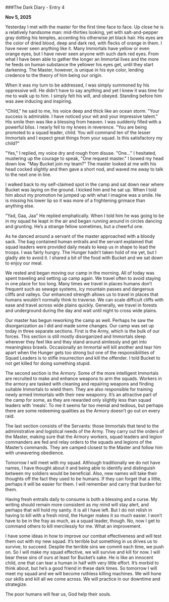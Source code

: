 ###The Dark Diary - Entry 4

**Nov 5, 2025**

Yesterday I met with the master for the first time face to face.  Up close he is a relatively handsome man: mid-thirties looking, yet with salt-and-pepper gray dotting his temples, accenting his otherwise jet black hair.  His eyes are the color of dried blood, deep and dark red, with flecks of orange in them.  I have never seen anything like it.  Many Immortals have yellow or even orange eyes, but I have never seen anyone with such dark red eyes.  From what I have been able to gather the longer an Immortal lives and the more he feeds on human substance the yellower his eyes get, until they start darkening.  The Master, however, is unique in his eye color, lending credence to the theory of him being our origin.

When it was my turn to be addressed, I was simply summoned by his oppressive will.  He didn’t have to say anything and yet I knew it was time for me to walk up to him.  I simply felt his will, and obeyed.  Standing before him was awe inducing and inspiring.

"Child," he said to me, his voice deep and thick like an ocean storm.  "Your success is admirable.  I have noticed your wit and your impressive talent."  His smile then was like a blessing from heaven.  I was suddenly filled with a powerful bliss.  I nearly fell to my knees in reverence.  "You are being promoted to a squad leader, child.  You will command ten of the lesser Immortals and I expect great things from your squad.  Is this satisfactory my child?"

"Yes,"  I replied, my voice dry and rough from disuse.  "One..." I hesitated, mustering up the courage to speak, "One request master."  I bowed my head down low.  "May Bucket join my team?"  The master looked at me with his head cocked slightly and then gave a short nod, and waved me away to talk to the next one in line.

I walked back to my self-claimed spot in the camp and sat down near where Bucket was laying on the ground.  I kicked him and he sat up.  When I told him about my promotion he jumped up with what I imagine was a smile.  He is missing his lower lip so it was more of a frightening grimace than anything else.

"Yad, Gaa, Jaa"  He replied emphatically.  When I told him he was going to be in my squad he leapt in the air and began running around in circles dancing and grunting.  He’s a strange fellow sometimes, but a cheerful one.

As he danced around a servant of the master approached with a bloody sack.  The bag contained human entrails and the servant explained that squad leaders were provided daily meals to keep us in shape to lead the troops.  I was fairly hungry.  The Hunger hadn’t taken hold of me yet, but I gladly ate to avoid it.  I shared a bit of the food with Bucket and we sat down to enjoy our meal.

We rested and began moving our camp in the morning.  All of today was spent traveling and setting up camp again.  We travel often to avoid staying in one place for too long.  Many times we travel in places humans don’t frequent such as sewage systems, icy mountain passes and dangerous cliffs and valleys.  Our enhanced strength allows us to travel in places that humans wouldn’t normally think to traverse.  We can scale difficult cliffs with ease and travel across wide plains quickly.  Generally, we travel in forests and underground during the day and wait until night to cross wide plains.

Our master has begun reworking the camp as well.  Perhaps he saw the disorganization as I did and made some changes.  Our camp was set up today in three separate sections.  First is the Army, which is the bulk of our forces.  This section is still mostly disorganized and Immortals sleep wherever they feel like and they stand around aimlessly and get into meaningless brawls.  Occasionally an Immortal will kill another and tear him apart when the Hunger gets too strong but one of the responsibilities of Squad Leaders is to stifle insurrection and kill the offender.  I told Bucket to not get killed for doing something stupid.

The second section is the Armory.  Some of the more intelligent Immortals are recruited to make and enhance weapons to arm the squads.  Workers in the armory are tasked with cleaning and repairing weapons and finding suitable Immortals to wield them.  They are also responsible for training newly armed Immortals with their new weaponry.  It’s an attractive part of the camp for some, as they are rewarded only slightly less than squad leaders with ‘meals’.  To me it seems far too menial and tedious, but perhaps there are some redeeming qualities as the Armory doesn’t go out on every raid.

The last section consists of the Servants: those Immortals that tend to the administrative and logistical needs of the Army.  They carry out the orders of the Master, making sure that the Armory workers, squad leaders and legion commanders are fed and relay orders to the squads and legions of the Master’s commands.  They are camped closest to the Master and follow him with unwavering obedience.

Tomorrow I will meet with my squad.  Although traditionally we do not have names, I have thought about it and being able to identify and distinguish between my soldiers would be beneficial.  Also, new names will take their thoughts off the fact they used to be humans.  If they can forget that a little, perhaps it will be easier for them.  I will remember and carry that burden for them.

Having fresh entrails daily to consume is both a blessing and a curse.  My writing should remain more consistent as my mind will stay alert, and perhaps that will hold my sanity.  It is all I have left.  But I do not relish in having to kill with a fresh mind, the Hunger makes it so much easier.  I won’t have to be in the fray as much, as a squad leader, though.  No, now I get to command others to kill mercilessly for me.  What an improvement.

I have some ideas in how to improve our combat effectiveness and will test them out with my new squad.  It’s terrible but something in us drives us to survive, to succeed.  Despite the terrible sins we commit each time, we push on.  So I will make my squad effective, we will survive and kill for now.  I will bear these sins of ours at least for Bucket’s sake.  He is like an innocent child, one that can tear a human in half with very little effort.  It’s morbid to think about, but he’s a good friend in these dark times.  So tomorrow I will meet my squad and we will become ruthless killing machines.  We will hone our skills and kill all we come across.  We will practice in our downtime and strategize.

The poor humans will fear us, God help their souls.
